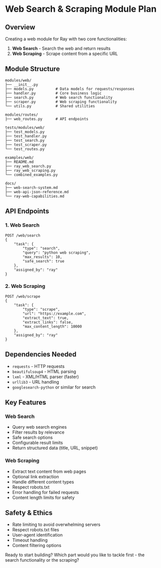 # Web Search & Scraping Module Plan

## Overview
Creating a web module for Ray with two core functionalities:
1. **Web Search** - Search the web and return results
2. **Web Scraping** - Scrape content from a specific URL

## Module Structure

```
modules/web/
├── __init__.py
├── models.py          # Data models for requests/responses
├── handler.py         # Core business logic
├── search.py          # Web search functionality
├── scraper.py         # Web scraping functionality
└── utils.py           # Shared utilities

modules/routes/
├── web_routes.py      # API endpoints

tests/modules/web/
├── test_models.py
├── test_handler.py
├── test_search.py
├── test_scraper.py
└── test_routes.py

examples/web/
├── README.md
├── ray_web_search.py
├── ray_web_scraping.py
└── combined_examples.py

docs/
├── web-search-system.md
├── web-api-json-reference.md
└── ray-web-capabilities.md
```

## API Endpoints

### 1. Web Search
```
POST /web/search
{
    "task": {
        "type": "search",
        "query": "python web scraping",
        "max_results": 10,
        "safe_search": true
    },
    "assigned_by": "ray"
}
```

### 2. Web Scraping
```
POST /web/scrape
{
    "task": {
        "type": "scrape",
        "url": "https://example.com",
        "extract_text": true,
        "extract_links": false,
        "max_content_length": 10000
    },
    "assigned_by": "ray"
}
```

## Dependencies Needed
- `requests` - HTTP requests
- `beautifulsoup4` - HTML parsing
- `lxml` - XML/HTML parser (faster)
- `urllib3` - URL handling
- `googlesearch-python` or similar for search

## Key Features

### Web Search
- Query web search engines
- Filter results by relevance
- Safe search options
- Configurable result limits
- Return structured data (title, URL, snippet)

### Web Scraping
- Extract text content from web pages
- Optional link extraction
- Handle different content types
- Respect robots.txt
- Error handling for failed requests
- Content length limits for safety

## Safety & Ethics
- Rate limiting to avoid overwhelming servers
- Respect robots.txt files
- User-agent identification
- Timeout handling
- Content filtering options

Ready to start building? Which part would you like to tackle first - the search functionality or the scraping?